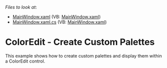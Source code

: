 <!-- default file list -->
*Files to look at*:

* [MainWindow.xaml](./CS/DXEditors_ColorEdit/MainWindow.xaml) (VB: [MainWindow.xaml](./VB/DXEditors_ColorEdit/MainWindow.xaml))
* [MainWindow.xaml.cs](./CS/DXEditors_ColorEdit/MainWindow.xaml.cs) (VB: [MainWindow.xaml](./VB/DXEditors_ColorEdit/MainWindow.xaml))
<!-- default file list end -->
# ColorEdit - Create Custom Palettes


<p>This example shows how to create custom palettes and display them within a ColorEdit control.</p>

<br/>


